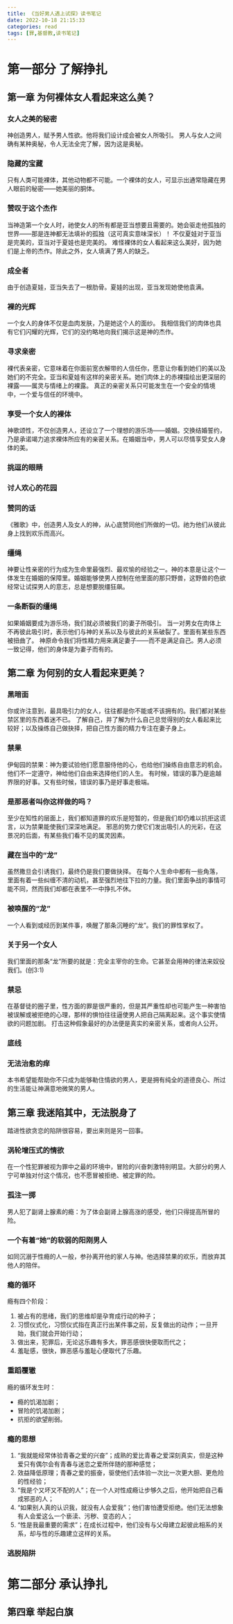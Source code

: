 ```yaml
---
title: 《当好男人遇上试探》读书笔记
date: 2022-10-18 21:15:33
categories: read
tags: [罪,基督教,读书笔记]
---
```

# 第一部分 了解挣扎
## 第一章 为何裸体女人看起来这么美？
### 女人之美的秘密
神创造男人，赋予男人性欲。他将我们设计成会被女人所吸引。
男人与女人之间确有某种奥秘，令人无法全完了解，因为这是奥秘。
<!-- more -->
### 隐藏的宝藏
只有人类可能裸体，其他动物都不可能。一个裸体的女人，可显示出通常隐藏在男人眼前的秘密——她美丽的胴体。
### 赞叹于这个杰作
当神造第一个女人时，祂使女人的所有都是亚当想要且需要的。她会驱走他孤独的世界——那是连神都无法填补的孤独（这可真实意味深长）！
不仅夏娃对于亚当是完美的，亚当对于夏娃也是完美的。
难怪裸体的女人看起来这么美好，因为她们是上帝的杰作。除此之外，女人填满了男人的缺乏。
### 成全者
由于创造夏娃，亚当失去了一根肋骨。夏娃的出现，亚当发现她使他袁满。
### 裸的光辉
一个女人的身体不仅是血肉发肤，乃是她这个人的面纱。
我相信我们的肉体也具有它们闪耀的光辉，它们的没约略地向我们揭示这是神的杰作。
### 寻求亲密
裸代表亲密，它意味着在你面前宽衣解带的人信任你，愿意让你看到她们的美以及她们的不完全。亚当和夏娃有这样的亲密关系。她们肉体上的赤裸描绘出更深层的裸露——属灵与情绪上的裸露。
真正的亲密关系只可能发生在一个安全的情境中，一个爱与信任的环境中。
### 享受一个女人的裸体
神歌颂性，不仅创造男人，还设立了一个理想的游乐场——婚姻。交换结婚誓约，乃是承诺竭力追求裸体所应有的亲密关系。在婚姻当中，男人可以尽情享受女人身体的美。
### 挑逗的眼睛
### 讨人欢心的花园
### 赞同的话
《雅歌》中，创造男人及女人的神，从心底赞同他们所做的一切。祂为他们从彼此身上找到欢乐而高兴。
### 缰绳
神要让性亲密的行为成为生命里最强烈、最欢愉的经验之一。神的本意是让这个一体发生在婚姻的保障里。婚姻能够使男人控制在他里面的那只野兽，这野兽的色欲经常让试探男人的意志，总是想要脱缰狂飙。
### 一条断裂的缰绳
如果婚姻要成为游乐场，我们就必须被我们的妻子所吸引。
当一对男女在肉体上不再彼此吸引时，表示他们与神的关系以及与彼此的关系破裂了。里面有某些东西被扭曲了。
神原命令我们将性精力用来满足妻子——而不是满足自己。男人必须一致记得，他们的身体是为妻子而有的。
## 第二章 为何别的女人看起来更美？
### 黑暗面
你或许注意到，最具吸引力的女人，往往都是你不能或不该拥有的。我们都对某些禁区里的东西着迷不已。
了解自己，并了解为什么自己总觉得别的女人看起来比较好；以及操练自己做抉择，把自己性方面的精力专注在妻子身上。
### 禁果
伊甸园的禁果：神为要试验他们愿意服侍他的心，也给他们操练自由意志的机会。他们不一定遵守，神给他们自由来选择他们的人生。
有时候，错误的事乃是逾越界限的好事。又有些时候，错误的事乃是好事走极端。
### 是那恶者叫你这样做的吗？
至少在知性的层面上，我们都知道罪的欢乐是短暂的，但是我们却仍难以抗拒这谎言，以为禁果能使我们深深地满足。
邪恶的势力使它们发出吸引人的光彩，在这景况的后面，有某些我们看不见的属灵因素。
### 藏在当中的“龙”
虽然撒旦会引诱我们，最终仍是我们要做抉择。
在每个人生命中都有一些角落，里面有着一些纠缠不清的动机，甚至强烈地往下拉的力量。我们里面争战的事情可能不同，然而我们却都在表里不一中挣扎不休。
### 被唤醒的“龙”
一个人看到或经历到某件事，唤醒了那条沉睡的“龙”。我们的罪性掌权了。
### 关于另一个女人
我们里面的那条“龙”所要的就是：完全主宰你的生命。它甚至会用神的律法来奴役我们。(创3:1)
### 禁忌
在基督徒的圈子里，性方面的罪是很严重的，但是其严重性却也可能产生一种害怕被误解或被拒绝的心理，那样的惧怕往往逼使男人把自己隔离起来。这个事实使情欲的问题加剧。
打击这种假象最好的办法便是真实的亲密关系，或者向人公开。
### 底线
### 无法治愈的痒
本书希望能帮助你不只成为能够勒住情欲的男人，更是拥有纯全的道德良心、所过的生活能让神满意地微笑的男人。
## 第三章 我迷陷其中，无法脱身了
踏进性欲贪恋的陷阱很容易，要出来则是另一回事。
### 涡轮增压式的情欲
在一个性犯罪被视为罪中之最的环境中，冒险的兴奋刺激特别明显。大部分的男人宁可单独对付这个情况，也不愿冒被拒绝、被定罪的险。
### 孤注一掷
男人犯了副肾上腺素的瘾：为了体会副肾上腺高涨的感受，他们只得提高所冒的险。
### 一个有着“她”的软弱的阳刚男人
如同沉溺于性瘾的人一般，参孙离开他的家人与神。他选择禁果的欢乐，而放弃其他人的陪伴。
### 瘾的循环
瘾有四个阶段：
1. 被占有的思绪，我们的思维却是孕育成行动的种子；
2. 习惯仪式化，习惯仪式指在真正行出某件事之前，反复做出的动作；一旦开始，我们就会开始行动；
3. 做出来，犯罪后，无论这乐趣有多大，罪恶感很快便取而代之；
4. 羞耻感，很快，罪恶感与羞耻心便取代了乐趣。
### 重蹈覆辙
瘾的循环发生时：
- 瘾的饥渴加剧；
- 冒险的饥渴加剧；
- 抗拒的欲望削弱。
### 瘾的思想
1. “我就能经常体验青春之爱的兴奋”；成熟的爱比青春之爱深刻真实，但是这种爱只有偶尔会有青春与迷恋之爱所伴随的那种感觉；
2. 效益降低原理；青春之爱的振奋，驱使他们去体验一次比一次更大胆、更危险的性经验；
3. “我是个又坏又不配的人”；在一个人对性成瘾让步够久之后，他开始把自己看成邪恶的人；
4. “如果别人真的认识我，就没有人会爱我”；他们害怕遭受拒绝。他们无法想象有人会爱这么一个亵渎、污秽、变态的人；
5. “性是我最重要的需求”；在成长过程中，他们没有与父母建立起彼此相系的关系，却与性的乐趣建立这样的关系。
### 逃脱陷阱

# 第二部分 承认挣扎
## 第四章 举起白旗


